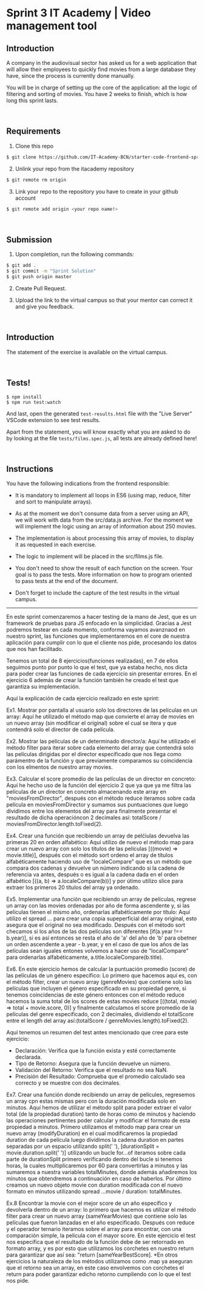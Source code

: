 # Sprint 3 IT Academy | Video management tool

## Introduction

A company in the audiovisual sector has asked us for a web application that will allow their employees to quickly find movies from a large database they have, since the process is currently done manually.

You will be in charge of setting up the core of the application: all the logic of filtering and sorting of movies. You have 2 weeks to finish, which is how long this sprint lasts.

<br>

## Requirements


1. Clone this repo
```bash
$ git clone https://github.com/IT-Academy-BCN/starter-code-frontend-sprint-3-movies
```

2. Unlink your repo from the itacademy repository
```bash
$ git remote rm origin
```

3. Link your repo to the repository you have to create in your github account
```bash
$ git remote add origin <your repo name!>
```

<br>

## Submission

1. Upon completion, run the following commands:

```bash
$ git add .
$ git commit -m "Sprint Solution"
$ git push origin master
```

2. Create Pull Request.

3. Upload the link to the virtual campus so that your mentor can correct it and give you feedback.



<br>

## Introduction

The statement of the exercise is available on the virtual campus.

<br>

## Tests!


```shell
$ npm install
$ npm run test:watch
```

And last, open the generated `test-results.html` file with the "Live Server" VSCode extension to see test results.

Apart from the statement, you will know exactly what you are asked to do by looking at the file `tests/films.spec.js`, all tests are already defined here!

<br>

## Instructions

You have the following indications from the frontend responsible:

- It is mandatory to implement all loops in ES6 (using map, reduce, filter and sort to manipulate arrays).

- As at the moment we don't consume data from a server using an API, we will work with data from the src/data.js archive. For the moment we will implement the logic using
an array of information about 250 movies.

- The implementation is about processing this array of movies, to display it as requested in each exercise.

- The logic to implement will be placed in the src/films.js file.

- You don't need to show the result of each function on the screen. Your goal is to pass the tests.  More information on how to program oriented to pass tests at the end of the document.

- Don't forget to include the capture of the test results in the virtual campus.

-------------------------------------------------------------------------------------------------------------------------------

En este sprint comenzaremos a hacer testing de la mano de Jest, que es un framework de pruebas para JS enfocado en la simplicidad. Gracias a Jest podremos testear en cada momento, conforma vayamos avanznaod en nuestro sprint, las funciones que implementaremos en el core de nuestra aplicación para cumplir con lo que el cliente nos pide, procesando los datos que nos han facilitado.

Tenemos un total de 8 ejercicios(funciones realizadas), en 7 de ellos seguimos punto por punto lo que el test, que ya estaba hecho, nos dicta para poder crear las funciones de cada ejercicio sin presentar errores. En el ejercicio 6 además de crear la función también he creado el test que garantiza su implementación.

Aquí la explicación de cada ejercicio realizado en este sprint:

Ex1. Mostrar por pantalla al usuario solo los directores de las películas en un array: Aquí he utilizado el método map que convierte el array de movies en un nuevo array (sin modificar el original) sobre el cual se itera y que contendrá solo el director de cada película.

Ex2. Mostrar las películas de un determinado director/a: Aquí he utilizado el método filter para iterar sobre cada elemento del array que contendrá solo las películas dirigidas por el director especificado que nos llega como parámentro de la función y que previamente comparamos su coincidencia con los elmentos de nuestro array movies.

Ex3. Calcular el score promedio de las películas de un director en concreto: Aquí he hecho uso de la función del ejercicio 2 que ya que ya me filtra las películas de un director en concreto almacenando este array en "moviesFromDirector", después con el método reduce iteramos sobre cada película en moviesFromDirector y sumamos sus puntuaciones que luego dividimos entre los elementos del array para finalmente presentar el resultado de dicha operacióncon 2 decimales así:  totalScore / moviesFromDirector.length.toFixed(2).

Ex4. Crear una función que recibiendo un array de pelćiulas devuelva las primeras 20 en orden alfabético: Aquí utilizo de nuevo el método map para crear un nuevo array con solo los títulos de las películas [((movie) => movie.title)], después con el método sort ordeno el array de títulos alfabéticamente haciendo uso de "localeCompare" que es un método que compara dos cadenas y devuelve un número indicando si la cadena de referencia va antes, después o es igual a la cadena dada en el orden alfabético [((a, b) => a.localeCompare(b))] y por útimo utilizo slice para extraer los primeros 20 títulos del array ya ordenado.

Ex5. Implementar una función que recibiendo un array de películas, regrese un array con las movies ordenadas por año de forma ascendente y, si las películas tienen el mismo año, ordenarlas alfabéticamente por título: Aquí utilizo el spread ... para crear una copia supeperficial del array original, esto asegura que el original no sea modificado. Después con el método sort checamos si los años de las dos películas son diferentes [if(a.year !== b.year)], si es así entonces se resta el año de 'a' del año de 'b' para obetner un orden ascendente a.year - b.year, y en el caso de que los años de las películas sean iguales entones volvemos a hacer uso de "localCompare" para ordenarlas alfabéticamente, a.title.localeCompare(b.title).

Ex6. En este ejercicio hemos de calcular la puntuación promedio (score) de las películas de un género específico: Lo primero que hacemos aquí es, con el método filter, crear un nuevo array (genreMovies) que contiene solo las películas que incluyen el género especificado en su propiedad genre, si tenemos coincidencias de este género entonces con el método reduce hacemos la suma total de los scores de estas movies reduce [((total, movie) => total + movie.score, 0)] y finalmente calculamos el score promedio de la películas del genre especificado, con 2 decimales, dividiendo el totalScore entre el length del array así:(totalScore / genreMovies.length).toFixed(2).

Aquí tenemos un resumen del test antes mencionado que cree para este ejercicio: 
- Declaración: Verifica que la función exista y esté correctamente declarada.
- Tipo de Retorno: Asegura que la función devuelve un número.
- Validación del Retorno: Verifica que el resultado no sea NaN.
- Precisión del Resultado: Comprueba que el promedio calculado sea correcto y se muestre con dos decimales.


Ex7. Crear una función donde recibiendo un array de películes, regresemos un array cpn estas mismas pero con la duración modificada solo en minutos. Aquí hemos de utilizar el método split para poder extraer el valor total (de la propiedad duration) tanto de horas como de minutos y haciendo las operaciones pertinentes poder calcular y modificar el formato de esta propiedad a minutos. Primero utilizamos el método map para crear un nuevo array (modifyDuration) en el cual modificaremos la propiedad duration de cada película luego dividimos la cadena duration en partes separadas por un espacio utilizando split(' '), [durationSplit = movie.duration.split(' ')] utilizando un bucle for...of iteramos sobre cada parte de durationSplit primero verificando dentro del bucle si tenemos horas, la cuales multiplicaremos por 60 para convertirlas a minutos y las sumaremos a nuestra variables totalMinutes, donde además añadiremos los minutos que obtendremos a continuación en caso de haberlos. Por último creamos un nuevo objeto movie con duration modificada con el nuevo formato en minutos utilizando spread ...movie / duration: totalMinutes.

Ex.8 Encontrar la movie con el mejor score de un año específico y devolverla dentro de un array: lo primero que hacemos es utilizar el método filter para crear un nuevo array (sameYearMovies) que contiene solo las películas que fueron lanzadas en el año especificado. Después con reduce y el operador ternario iteramos sobre el array para encontrar, con una comparación simple, la película con el mayor score. En este ejercicio el test nos especifica que el resultado de la función debe de ser retornado en formato array, y es por esto que utilizamos los corchetes en nuestro return para garantizar que así sea: "return [sameYearBestScore]. *En otros ejercicios la naturaleza de los métodos utilizamos como .map ya aseguran que el retorno sea un array, en este caso envolvemos con corchetes el return para poder garantizar edicho retorno cumpliendo con lo que el test nos pide.







